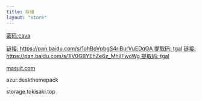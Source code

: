```yaml
---
title: 存储
layout: "store"
---
```


[密码:cava](https://wwa.lanzous.com/b00nvtyra)

[链接: https://pan.baidu.com/s/1ohBoVpbgS4rjBurVuEDqGA 提取码: tgal](https://pan.baidu.com/s/1ohBoVpbgS4rjBurVuEDqGA)
[链接: https://pan.baidu.com/s/1IV0GBYEhZe6z_MhjIFwoWg 提取码: tgal](https://pan.baidu.com/s/1IV0GBYEhZe6z_MhjIFwoWg)

[masuit.com](https://masuit.com)

azur.deskthemepack

storage.tokisaki.top